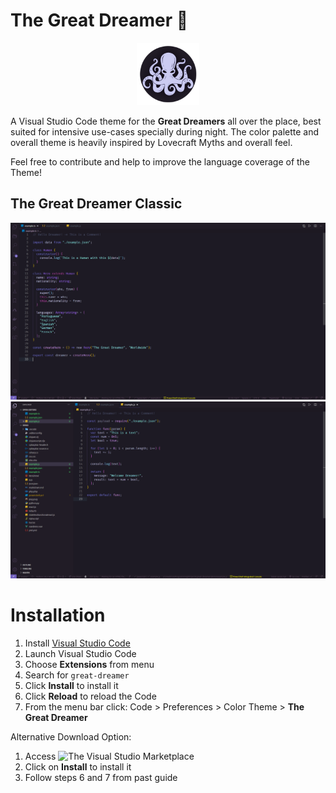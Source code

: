 # The Great Dreamer :octopus:

<p align="center"><img src="assets/images/dreamer-logo.png" width="100" heigth="100"></p>

A Visual Studio Code theme for the **Great Dreamers** all over the place, best suited for intensive use-cases specially during night. The color palette and overall theme is heavily inspired by Lovecraft Myths and overall feel.

Feel free to contribute and help to improve the language coverage of the Theme!

## The Great Dreamer Classic

![TypeScript Example](assets/images/typescript-example.png)
![Great Dreamer with Sidebar](assets/images/javascript-example.png)

# Installation

1.  Install [Visual Studio Code](https://code.visualstudio.com/)
2.  Launch Visual Studio Code
3.  Choose **Extensions** from menu
4.  Search for `great-dreamer`
5.  Click **Install** to install it
6.  Click **Reload** to reload the Code
7.  From the menu bar click: Code > Preferences > Color Theme > **The Great Dreamer**

Alternative Download Option:

1. Access ![The Visual Studio Marketplace](https://marketplace.visualstudio.com/items?itemName=arthurdiegoo.great-dreamer)
2. Click on **Install** to install it
3. Follow steps 6 and 7 from past guide
